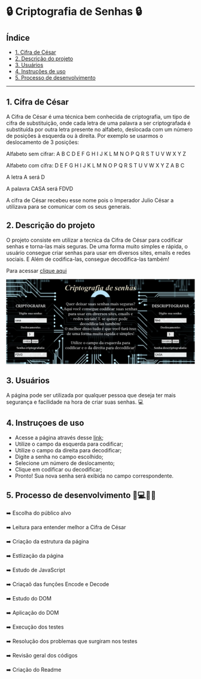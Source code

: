 # 🔒 Criptografia de Senhas 🔒

## Índice

* [1. Cifra de César](#1-Cifra-de-César) 
* [2. Descrição do projeto](#2-Descrição-do-projeto)
* [3. Usuários](#3-Usuários)
* [4. Instruções de uso](#4-Instruções-de-uso)
* [5. Processo de desenvolvimento](#-Processo-de-desenvolvimento)

***

## 1. Cifra de César

A Cifra de César é uma técnica bem conhecida de criptografia, um tipo de cifra
de substituição, onde cada letra de uma palavra a ser criptografada é substituída
por outra letra presente no alfabeto, deslocada com um número de posições
à esquerda ou à direita.
Por exemplo se usarmos o deslocamento de 3 posições:

Alfabeto sem cifrar: A B C D E F G H I J K L M N O P Q R S T U V W X Y Z

Alfabeto com cifra: D E F G H I J K L M N O P Q R S T U V W X Y Z A B C

A letra A será D

A palavra CASA será FDVD

A cifra de César recebeu esse nome pois o Imperador Julio César a utilizava
para se comunicar com os seus generais.

## 2. Descrição do projeto

O projeto consiste em utilizar a tecnica da Cifra de César para codificar senhas e
torna-las mais seguras. De uma forma muito simples e rápida, o usuário consegue criar
senhas para usar em diversos sites, emails e redes sociais. E Além de codifica-las,
consegue decodifica-las também!

Para acessar [clique aqui]()

![paginaweb](pagina.png)

## 3. Usuários

A página pode ser utilizada por qualquer pessoa que deseja ter mais segurança e facilidade
na hora de criar suas senhas. 💻

## 4. Instruçoes de uso

* Acesse a página através desse [link]();
* Utilize o campo da esquerda para codificar;
* Utilize o campo da direita para decodificar;
* Digite a senha no campo escolhido;
* Selecione um número de deslocamento;
* Clique em codificar ou decodificar;
* Pronto! Sua nova senha será exibida no campo correspondente.

## 5. Processo de desenvolvimento 📝💻🙎🏻

➡️ Escolha do público alvo

➡️ Leitura para entender melhor a Cifra de César

➡️ Criação da estrutura da página

➡️ Estlização da página

➡️ Estudo de JavaScript

➡️ Criaçaõ das funções Encode e Decode

➡️ Estudo do DOM

➡️ Aplicação do DOM

➡️ Execução dos testes

➡️ Resolução dos problemas que surgiram nos testes

➡️ Revisão geral dos códigos

➡️ Criação do Readme









